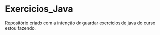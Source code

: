 # Exercicios_Java
Repositório criado com a intenção de guardar exercicios de java do curso estou fazendo.
